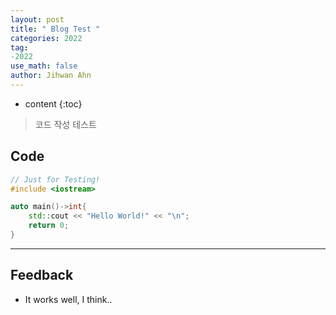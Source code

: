 ```yaml
---
layout: post
title: " Blog Test "
categories: 2022
tag:
-2022
use_math: false
author: Jihwan Ahn
---
```

* content
{:toc}

> 코드 작성 테스트

## Code

``` cpp
// Just for Testing!
#include <iostream>

auto main()->int{
    std::cout << "Hello World!" << "\n";
    return 0;
}
```

---

## Feedback

* It works well, I think..
